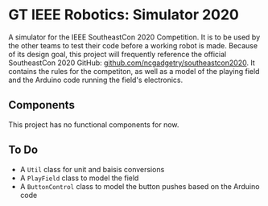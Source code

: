 # GT IEEE Robotics: Simulator 2020
A simulator for the IEEE SoutheastCon 2020 Competition. It is to be used by the other teams to test their code before a working robot is made. Because of its design goal, this project will frequently reference the official SoutheastCon 2020 GitHub: [github.com/ncgadgetry/southeastcon2020](https://github.com/ncgadgetry/southeastcon2020). It contains the rules for the competiton, as well as a model of the playing field and the Arduino code running the field's electronics.

## Components
This project has no functional components for now.

## To Do
* A `Util` class for unit and baisis conversions
* A `PlayField` class to model the field
* A `ButtonControl` class to model the button pushes based on the Arduino code
